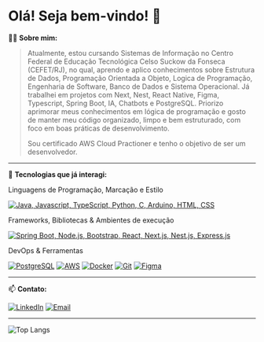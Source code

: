 # Olá! Seja bem-vindo! 👋

🙋‍♂️ **Sobre mim:**  
> Atualmente, estou cursando Sistemas de Informação no Centro Federal de Educação Tecnológica Celso Suckow da Fonseca (CEFET/RJ), no qual, aprendo e aplico conhecimentos sobre Estrutura de Dados, Programação Orientada a Objeto, Logica de Programação, Engenharia de Software, Banco de Dados e Sistema Operacional. Já trabalhei em projetos com Next, Nest, React Native, Figma, Typescript, Spring Boot, IA, Chatbots e PostgreSQL. Priorizo aprimorar meus conhecimentos em lógica de programação e gosto de manter meu código organizado, limpo e bem estruturado, com foco em boas práticas de desenvolvimento.
>
> Sou certificado AWS Cloud Practioner e tenho o objetivo de ser um desenvolvedor.

---
🚀 **Tecnologias que já interagi:**  

Linguagens de Programação, Marcação e Estilo

[![Java, Javascript, TypeScript, Python, C, Arduino, HTML, CSS](https://skillicons.dev/icons?i=java,js,typescript,python,c,arduino,html,css)](https://skillicons.dev)

Frameworks, Bibliotecas & Ambientes de execução

[![Spring Boot, Node.js, Bootstrap, React, Next.js, Nest.js, Express.js](https://skillicons.dev/icons?i=spring,nodejs,bootstrap,react,nextjs,nestjs,express)](https://skillicons.dev)

<!-- ![Spring Boot](https://img.shields.io/badge/Spring_Boot-6DB33F?style=for-the-badge&logo=spring-boot&logoColor=white)
![Bootstrap](https://img.shields.io/badge/Bootstrap-7952B3?style=for-the-badge&logo=bootstrap&logoColor=fff)
![Thymeleaf](https://img.shields.io/badge/Thymeleaf-005F0F?style=for-the-badge&logo=thymeleaf&logoColor=white) -->


DevOps & Ferramentas

[![PostgreSQL](https://skillicons.dev/icons?i=postgresql)](https://skillicons.dev)
[![AWS](https://skillicons.dev/icons?i=aws)](https://skillicons.dev)
[![Docker](https://skillicons.dev/icons?i=docker)](https://skillicons.dev)
[![Git](https://skillicons.dev/icons?i=git)](https://skillicons.dev)
[![Figma](https://skillicons.dev/icons?i=figma)](https://skillicons.dev)

<!-- ![PostgreSQL](https://img.shields.io/badge/PostgreSQL-336791?style=for-the-badge&logo=postgresql&logoColor=white)
![Amazon Web Services](https://img.shields.io/badge/AWS-232F3E?style=for-the-badge&logo=amazonwebservices&logoColor=white)
![Docker](https://img.shields.io/badge/Docker-2496ED?style=for-the-badge&logo=docker&logoColor=white)
![Git](https://img.shields.io/badge/Git-F05032?style=for-the-badge&logo=git&logoColor=white) -->



---
📫 **Contato:**

[![LinkedIn](https://img.shields.io/badge/LinkedIn-0077B5?style=for-the-badge&logo=linkedin&logoColor=white)](https://www.linkedin.com/in/israelcunha/)
[![Email](https://img.shields.io/badge/Email-D14836?style=for-the-badge&logo=gmail&logoColor=white)](mailto:israelcunhaolive@gmail.com)

---
![Top Langs](https://github-readme-stats.vercel.app/api/top-langs/?username=israelhub&layout=compact&theme=transparent&text_color=FFFFFF&title_color=FFFFFF)
<!--
**israelhub/israelhub** is a ✨ _special_ ✨ repository because its `README.md` (this file) appears on your GitHub profile.

Here are some ideas to get you started:

- 🔭 I’m currently working on ...
- 🌱 I’m currently learning ...
- 👯 I’m looking to collaborate on ...
- 🤔 I’m looking for help with ...
- 💬 Ask me about ...
- 📫 How to reach me: ...
- 😄 Pronouns: ...
- ⚡ Fun fact: ...
-->
